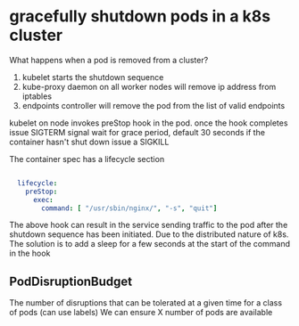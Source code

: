 # gracefully shutdown pods in a k8s cluster

What happens when a pod is removed from a cluster?

1. kubelet starts the shutdown sequence
2. kube-proxy daemon on all worker nodes will remove ip address from iptables
3. endpoints controller will remove the pod from the list of valid endpoints

kubelet on node invokes preStop hook in the pod.
once the hook completes issue SIGTERM signal
wait for grace period, default 30 seconds
if the container hasn't shut down issue a SIGKILL

The container spec has a lifecycle section

```yaml

  lifecycle:
    preStop:
      exec:
        command: [ "/usr/sbin/nginx/", "-s", "quit"]

```

The above hook can result in the service sending traffic to the pod after the shutdown sequence has been initiated.
Due to the distributed nature of k8s.
The solution is to add a sleep for a few seconds at the start of the command in the hook

## PodDisruptionBudget

The number of disruptions that can be tolerated at a given time for a class of pods (can use labels)
We can ensure X number of pods are available
